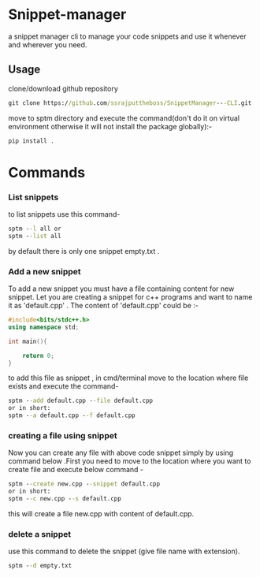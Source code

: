 # Snippet-manager

a snippet manager cli to manage your code snippets and use it whenever and wherever you need.

## Usage

clone/download github repository
```cmd
git clone https://github.com/ssrajputtheboss/SnippetManager---CLI.git
```
move to sptm directory and execute the command(don't do it on virtual environment otherwise it will not install the package globally):-

```cmd
pip install .
```

# Commands

### List snippets

to list snippets use this command-
```cmd
sptm --l all or
sptm --list all
```
by default there is only one snippet empty.txt .


### Add a new snippet

To add a new snippet you must have a file containing content for new snippet. Let you are creating a snippet for c++ programs and want to name it as 'default.cpp' . The content of 'default.cpp' could be :-

```c++
#include<bits/stdc++.h>
using namespace std;

int main(){

    return 0;
}
```

to add this file as snippet , in cmd/terminal move to the location where file exists and execute the command-

```cmd
sptm --add default.cpp --file default.cpp 
or in short:
sptm --a default.cpp --f default.cpp 
```

### creating a file using snippet
Now you can create any file with above code snippet simply by using command below .First you need to move to the location where you want to create file and execute below command - 

```cmd
sptm --create new.cpp --snippet default.cpp 
or in short:
sptm --c new.cpp --s default.cpp
```

this will create a file new.cpp with content of default.cpp.

### delete a snippet

use this command to delete the snippet (give file name with extension).

```cmd
sptm --d empty.txt
```
